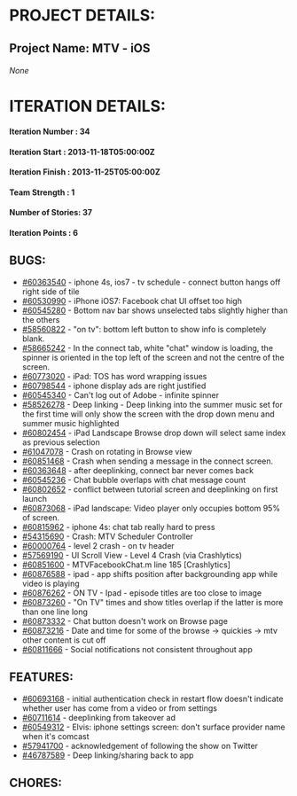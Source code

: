 # PROJECT DETAILS:
## Project Name: MTV - iOS
###### None


ITERATION DETAILS:
==================
#### Iteration Number : 34
#### Iteration Start  : 2013-11-18T05:00:00Z
#### Iteration Finish : 2013-11-25T05:00:00Z
#### Team Strength    : 1
#### Number of Stories: 37
#### Iteration Points : 6


BUGS:
-----
+ [#60363540](http://www.pivotaltracker.com/story/show/60363540) - iphone 4s, ios7 - tv schedule - connect button hangs off right side of tile 
+ [#60530990](http://www.pivotaltracker.com/story/show/60530990) - iPhone iOS7: Facebook chat UI offset too high 
+ [#60545280](http://www.pivotaltracker.com/story/show/60545280) - Bottom nav bar shows unselected tabs slightly higher than the others 
+ [#58560822](http://www.pivotaltracker.com/story/show/58560822) - "on tv": bottom left button to show info is completely blank. 
+ [#58665242](http://www.pivotaltracker.com/story/show/58665242) - In the connect tab, white "chat" window is loading, the spinner is oriented in the top left of the screen and not the centre of the screen. 
+ [#60773020](http://www.pivotaltracker.com/story/show/60773020) - iPad: TOS has word wrapping issues 
+ [#60798544](http://www.pivotaltracker.com/story/show/60798544) - iphone display ads are right justified 
+ [#60545340](http://www.pivotaltracker.com/story/show/60545340) - Can't log out of Adobe - infinite spinner 
+ [#58526278](http://www.pivotaltracker.com/story/show/58526278) - Deep linking - Deep linking into the summer music set for the first time will only show the screen with the drop down menu and summer music highlighted 
+ [#60802454](http://www.pivotaltracker.com/story/show/60802454) - iPad Landscape Browse drop down will select same index as previous selection 
+ [#61047078](http://www.pivotaltracker.com/story/show/61047078) - Crash on rotating in Browse view 
+ [#60851468](http://www.pivotaltracker.com/story/show/60851468) - Crash when sending a message in the connect screen. 
+ [#60363648](http://www.pivotaltracker.com/story/show/60363648) - after deeplinking, connect bar never comes back 
+ [#60545236](http://www.pivotaltracker.com/story/show/60545236) - Chat bubble overlaps with chat message count  
+ [#60802652](http://www.pivotaltracker.com/story/show/60802652) - conflict between tutorial screen and deeplinking on first launch 
+ [#60873068](http://www.pivotaltracker.com/story/show/60873068) - iPad landscape:  Video player only occupies bottom 95% of screen. 
+ [#60815962](http://www.pivotaltracker.com/story/show/60815962) - iphone 4s:  chat tab really hard to press 
+ [#54315690](http://www.pivotaltracker.com/story/show/54315690) - Crash: MTV Scheduler Controller 
+ [#60000764](http://www.pivotaltracker.com/story/show/60000764) - level 2 crash - on tv header 
+ [#57569190](http://www.pivotaltracker.com/story/show/57569190) - UI Scroll View - Level 4 Crash (via Crashlytics) 
+ [#60851600](http://www.pivotaltracker.com/story/show/60851600) - MTVFacebookChat.m line 185 [Crashlytics] 
+ [#60876588](http://www.pivotaltracker.com/story/show/60876588) - ipad - app shifts position after backgrounding app while video is playing 
+ [#60876262](http://www.pivotaltracker.com/story/show/60876262) - ON TV - Ipad - episode titles are too close to image 
+ [#60873260](http://www.pivotaltracker.com/story/show/60873260) - "On TV" times and show titles overlap if the latter is more than one line long 
+ [#60873332](http://www.pivotaltracker.com/story/show/60873332) - Chat button doesn't work on Browse page 
+ [#60873216](http://www.pivotaltracker.com/story/show/60873216) - Date and time for some of the browse -> quickies -> mtv other content is cut off 
+ [#60811666](http://www.pivotaltracker.com/story/show/60811666) - Social notifications not consistent throughout app 


FEATURES:
---------
+ [#60693168](http://www.pivotaltracker.com/story/show/60693168) - initial authentication check in restart flow doesn't indicate whether user has come from a video or from settings  
+ [#60711614](http://www.pivotaltracker.com/story/show/60711614) - deeplinking from takeover ad 
+ [#60549312](http://www.pivotaltracker.com/story/show/60549312) - Elvis:  iphone settings screen:  don't surface provider name when it's comcast 
+ [#57941700](http://www.pivotaltracker.com/story/show/57941700) - acknowledgement of following the show on Twitter 
+ [#46787589](http://www.pivotaltracker.com/story/show/46787589) - Deep linking/sharing back to app 


CHORES:
-------
